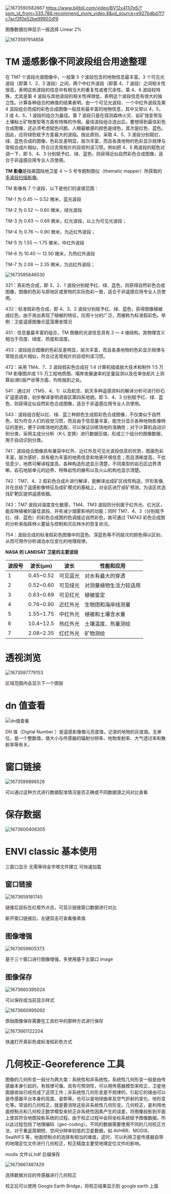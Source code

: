 ![1673590582667](README.assets/1673590582667.png)
<https://www.bilibili.com/video/BV12x411j7q5/?spm_id_from=333.788.recommend_more_video.8&vd_source=e927bdbd7f7c7acf3f0e52be99902df9>

图像数据拉伸显示一般选择 Linear 2%

![1673597914658](README.assets/1673597914658.png)

# TM 遥感影像不同波段组合用途整理

在 TM7 个波段光谱图像中，一般第 5 个波段包含的地物信息最丰富。3 个可见光波段（即第 1、2、3 波段）之间，两个中红外波段（即第 4、7 波段）之间相关性很高，表明这些波段的信息中有相当大的重复性或者冗余性。第 4、6 波段较特殊，尤其是第 4 波段与其他波段的相关性得很低，表明这个波段信息有很大的独立性。计算各种组合的熵值的结果表明，由一个可见光波段、一个中红外波段及第 4 波段组合而成的彩色合成图像一般具有最丰富的地物信息，其中又常以 4，5，3 或 4，5，1 波段的组合为最佳。第 7 波段只是在探测森林火灾、岩矿蚀变带及土壤粘土矿物类型等方面有特殊的作用。最佳波段组合选出后，要想得到最佳彩色合成图像，还必须考虑赋色问题。人眼最敏感的颜色是绿色，其次是红色、蓝色。因此，应将绿色赋予方差最大的波段。按此原则，采取 4、5、3 波段分别赋红、绿、蓝色合成的图像，色彩反差明显，层次丰富，而且各类地物的色彩显示规律与常规合成片相似，符合过去常规片的目视判读习惯。例如把 4、5 两波段的赋色对调一下，即 5、4、3 分别赋予红、绿、蓝色，则获得近似自然彩色合成图像，适合于非遥感应用专业人员使用。

**TM 影像**是指美国陆地卫星 4 ～ 5 号专题制图仪（thematic mapper）所获取的[多波段扫描影像](https://baike.baidu.com/item/%E5%A4%9A%E6%B3%A2%E6%AE%B5%E6%89%AB%E6%8F%8F%E5%BD%B1%E5%83%8F/9948181?fromModule=lemma_inlink)。

TM 影像有 7 个波段，以下是他们的波谱范围：

TM-1 为 0.45 ～ 0.52 微米，蓝光波段

TM-2 为 0.52 ～ 0.60 微米，绿光波段

TM-3 为 0.63 ～ 0.69 微米，红光波段，以上为可见光波段；

TM-4 为 0.76 ～ 0.90 微米，为近红外波段；

TM-5 为 1.55 ～ 1.75 微米，中红外波段

TM-6 为 10.40 ～ 12.50 微米，为热红外波段

TM-7 为 2.08 ～ 2.35 微米，为远红外波段；

![1673595846530](README.assets/1673595846530.png)

321：真彩色合成，即 3、2、1 波段分别赋予红、绿、蓝色，则获得自然彩色合成图像，图像的色彩与原地区或景物的实际色彩一致，适合于非遥感应用专业人员使用。

432：标准假彩色合成，即 4、3、2 波段分别赋予红、绿、蓝色，获得图像植被成红色，由于突出表现了植被的特征，应用十分的广泛，而被称为标准假彩色。举例：卫星遥感图像示蓝藻爆发情况

451：信息量最丰富的组合，TM 图像的光波信息具有 3 ～ 4 维结构，其物理含义相当于亮度、绿度、热度和湿度。

453：波段组合图像的色彩反差明显，层次丰富，而且各类地物的色彩显示规律与常规合成片相似，符合过去常规片的目视判读习惯。

472：采用 TM4、7、2 波段假彩色合成在 1:4 计算机插值放大技术和制作 1:5 万 TM 影像图并成 1:5 万工程地质图、塌岸发展速率的定量监测以及在单张航片上测算岩(断)层产状等方面，均有独到之处。

541：通过对（TM5、4、1）以及航空、航天多种遥感资料的解译分析可进行砂石矿遥感调查，初步解译查明调查区第四系地貌。即 5、4、3 分别赋予红、绿、蓝色，则获得近似自然彩色合成图像，适合于非遥感应用专业人员使用。

543：波段组合配以红、绿、蓝三种颜色生成假彩色合成图像，不仅类似于自然色，较为符合人们的视觉习惯，而且由于信息量丰富，能充分显示各种地物影像特征的差别，便于训练场地的选取，可以保证训练场地的准确性；对于计算机自动识别分类，采用主成分分析（K-L 变换）进行数据压缩，形成三个组分的图像数据，用于自动识别分类。

741：波段组合图像具有兼容中红外、近红外及可见光波段信息的优势，图面色彩丰富，层次感好，具有极为丰富的地质信息和地表环境信息；而且清晰度高，干扰信息少，地质可解译程度高，各种构造形迹显示清楚，不同类型的岩石区边界清晰，岩石地层单元的边界、特殊岩性的展布以及火山机构也显示清楚。

742：TM7、4、2 假彩色合成片进行解译，能解译出成矿区线性构造，环形影像,并在总结了遥感影像特征及成矿模式的基础上，对全区进厅成矿预测，为该区优选找矿靶区提供遥感依据。

743：TM7 波段对温度变化敏感，TM4、TM3 波段则分别属于红外光、红光区，能反映植被的最佳波段，并有减少烟雾影响的功能；同时 TM7、4、3（分别赋予红、绿、蓝色）的彩色合成图的色调接近自然彩色，故可通过 TM743 彩色合成图的分析来指挥林火蔓延与控制和灾后林木的恢复状况。

754：波段合成的标准假彩色图像中的蓝色、深蓝色等不同层次的颜色得以区别，从而可用作分析湖泊水位变化的地理规律。

**NASA 的 LANDSAT 卫星的主要波段**

| 波段号 | 波长(μm)  | 波长     | 性能和应用             |
| ------ | --------- | -------- | ---------------------- |
| 1      | 0.45~0.52 | 可见蓝光 | 对水有最大的穿透       |
| 2      | 0.52~0.60 | 可见绿光 | 对测量植物生活力较适用 |
| 3      | 0.63~0.69 | 可见红光 | 植被鉴定               |
| 4      | 0.76~0.90 | 近红外光 | 生物团和海岸线测量     |
| 5      | 1.55~1.75 | 中红外光 | 植被和土壤含水量       |
| 6      | 10.4~12.5 | 热红外光 | 土壤温度、热量测绘     |
| 7      | 2.08~2.35 | 红红外光 | 矿物测绘               |

# 透视浏览

![1673597779153](README.assets/1673597779153.png)

区域范围内会显示下一个图层

# dn 值查看

![dn值查看](README.assets/dn值查看.gif)

DN 值（Digital Number ）是遥感影像像元亮度值，记录的地物的灰度值。无单位，是一个整数值，值大小与传感器的辐射分辨率、地物发射率、大气透过率和散射率等有关。

# 窗口链接

![1673599896526](README.assets/1673599896526.png)

可以通过这种方式进行数据配准情况是否正确或不同数据源之间对比查看

# 保存数据

![1673600406305](README.assets/1673600406305.png)

# ENVI classic 基本使用

三窗口显示 无需等待金字塔文件建立 可快速加载

## 窗口链接

![1673659181745](README.assets/1673659181745.png)

链接后鼠标在红框外点击，可显示链接窗口数据进行对比

断开窗口链接后，左键双击可查看像素值

## 图像增强

![1673659605373](README.assets/1673659605373.png)

基于三个窗口进行图像增强，多使用基于主窗口 image

## 图像保存

![1673660395024](README.assets/1673660395024.png)

可以保存成当前显示样式

![1673660995092](README.assets/1673660995092.png)

原始图像保存需要在工具栏中的那种方式进行保存

![1673661122204](README.assets/1673661122204.png)

快速打开真彩色或标准假彩色方式

# 几何校正-Georeference 工具

图像的几何形变一般分为两大类：系统性和非系统性。系统性几何形变一般是由传感器本身引起的，有规律可循、具有可预测性，可以用传感器模型来校正，卫星地面接收站已经完成了这项工作；非系统性几何形变是不规律的，引起它的缘由可以是传感器平台本身的高度、姿势等，也可以是地球曲率及空气折射的变化、地形变化等。常说的几何校正，就是要消除这些非系统性几何形变。几何校正，是利用地面控制点和几何校正数学模型来矫正非系统性因素产生的误差，将图像投影到平面上使其符合地图投影系统的过程。由于校正过程中会将坐标系统赋予图像数据，所以此过程包括了地理编码（geo-coding）。不同的数据需要使用不同的几何校正方法，对于重返周期短、空间分辨率较低的卫星数据，如 AVHRR、MODIS、SeaWiFS 等，地面控制点的选择有相当的难度。这时，可以利用卫星传感器自带的地理定位文件进行几何校正，校正精度主要受地理定位文件的影响。

modis 文件以.hdf 后缀保存

![1673667487429](README.assets/1673667487429.png)

选择数据对应的传感器进行几何校正

校正后可以使用 Google Earth Bridge，将校正结果显示到 google earth 上面
